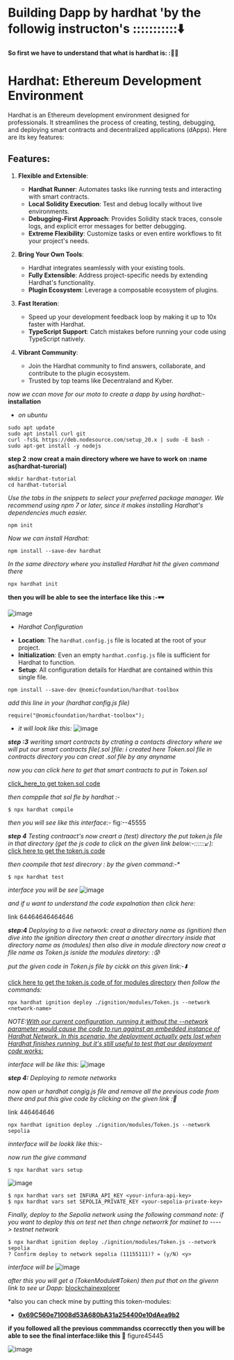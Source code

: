 # Building Dapp by hardhat 'by the followig instructon's :::::::::::⬇️ #

**So first we have to understand that what is hardhat is: :🙇‍♂️**

# Hardhat: Ethereum Development Environment

Hardhat is an Ethereum development environment designed for professionals. It streamlines the process of creating, testing, debugging, and deploying smart contracts and decentralized applications (dApps). Here are its key features:

## Features:

1. **Flexible and Extensible**:
   - **Hardhat Runner**: Automates tasks like running tests and interacting with smart contracts.
   - **Local Solidity Execution**: Test and debug locally without live environments.
   - **Debugging-First Approach**: Provides Solidity stack traces, console logs, and explicit error messages for better debugging.
   - **Extreme Flexibility**: Customize tasks or even entire workflows to fit your project's needs.

2. **Bring Your Own Tools**:
   - Hardhat integrates seamlessly with your existing tools.
   - **Fully Extensible**: Address project-specific needs by extending Hardhat's functionality.
   - **Plugin Ecosystem**: Leverage a composable ecosystem of plugins.

3. **Fast Iteration**:
   - Speed up your development feedback loop by making it up to 10x faster with Hardhat.
   - **TypeScript Support**: Catch mistakes before running your code using TypeScript natively.

4. **Vibrant Community**:
   - Join the Hardhat community to find answers, collaborate, and contribute to the plugin ecosystem.
   - Trusted by top teams like Decentraland and Kyber.

*now we ccan move for our moto to create a dapp by using hardhat:-*
**installation**
 - *on ubuntu*

```
sudo apt update
sudo apt install curl git
curl -fsSL https://deb.nodesource.com/setup_20.x | sudo -E bash -
sudo apt-get install -y nodejs
```


**step 2 :now creat a main directory where we have to work on :name as(hardhat-turorial)**

```
mkdir hardhat-tutorial
cd hardhat-tutorial
```

*Use the tabs in the snippets to select your preferred package manager. We recommend using npm 7 or later, since it makes installing Hardhat's dependencies much easier.*

```
npm init
```

*Now we can install Hardhat:*

```
npm install --save-dev hardhat
```

*In the same directory where you installed Hardhat hit the given command there*
```
npx hardhat init
```

**then you will be able to see the interface like this :-🕶️**


![image](https://github.com/Rjesh2006/hardhat----dapp-s/assets/143868643/9baba51a-dfd6-4fa4-9174-1099e83792a7)


- *Hardhat Configuration*

* **Location**: The `hardhat.config.js` file is located at the root of your project.
* **Initialization**: Even an empty `hardhat.config.js` file is sufficient for Hardhat to function.
* **Setup**: All configuration details for Hardhat are contained within this single file.
```
npm install --save-dev @nomicfoundation/hardhat-toolbox
```
*add this line in your (hardhat config.js file)*
```
require("@nomicfoundation/hardhat-toolbox");
```
- *it will look like this:*
![image](https://github.com/Rjesh2006/hardhat----dapp-s/assets/143868643/26a600fa-d28a-4772-8e39-69ae375b1123)

  

***step :3***
*weriting smart contracts by ctrating a contacts directory where we will put our smart contracts file(.sol )file:*
*i created here Token.sol file in contracts directory you can creat .sol file by any anyname*

*now you can click here to get that smart contracts to put in Token.sol*

[click_here_to get token.sol code](https://github.com/Rjesh2006/hardhat----dapp-s/blob/main/contract's_Token.sol)

*then comppile that sol fle by hardhat :-*
```
$ npx hardhat compile
```
*then you will see like this interface:-*
fig:--45555

***step 4***
*Testing  contraact's*
 *now creart a (test) directory the put token.js file in that directory   (get the js code to click on the given link below:-::::::↙️):*
   [click here to  get the token.js code](https://github.com/Rjesh2006/hardhat----dapp-s/blob/main/test_Token.js)

*then coompile that test direcrory : by the given command:-**
```
$ npx hardhat test
```
*interface you will be see*
![image](https://github.com/Rjesh2006/hardhat----dapp-s/assets/143868643/3870dfca-9b22-4bf0-9ac3-e1e52d6db7cb)


*and if u want to understand the code expalnation then click here:*

link 64464646464646



***step:4***
*Deploying to a live network:*
 *creat a directory name as (ignition) then dive into the ignition directory then creat a another direcrtory inside that directory name as (modules) then also dive in module directory now creat a file name as Token.js isnide the modules diretory: :😰*

*put the given code in Token.js file by cickk on this given link:-⬇️*

[click here to get the token.js code of for modules directory](https://github.com/Rjesh2006/hardhat----dapp-s/blob/main/modules_Token.js)
*then follow the commands:*
```
npx hardhat ignition deploy ./ignition/modules/Token.js --network <network-name>
```

*NOTE:<ins>With our current configuration, running it without the --network parameter would cause the code to run against an embedded instance of Hardhat Network. In this scenario, the deployment actually gets lost when Hardhat finishes running, but it's still useful to test that our deployment code works:<ins>*

*interface will be like this:*
![image](https://github.com/Rjesh2006/hardhat----dapp-s/assets/143868643/7f88a96d-49f7-4b86-baa5-baf3ee3949be)



***step 4:***
*Deploying to remote networks*

 *now open ur hardhat congig.js file and remove all the previous code from there and put this give code by clicking on the given link :🔄*

 link 446464646

```
npx hardhat ignition deploy ./ignition/modules/Token.js --network sepolia

````
*innterface will be lookk like this:-*

*now run the give command*
```
$ npx hardhat vars setup
```

![image](https://github.com/Rjesh2006/hardhat----dapp-s/assets/143868643/169ad0ea-af34-491c-a451-699eef552ae5)

```
$ npx hardhat vars set INFURA_API_KEY <your-infura-api-key>
$ npx hardhat vars set SEPOLIA_PRIVATE_KEY <your-sepolia-private-key>
```

*Finally, deploy to the Sepolia network using the following command*
*note: if you want to deploy this on test net then chnge networrk for maiinet to ----> testnet network*
```
$ npx hardhat ignition deploy ./ignition/modules/Token.js --network sepolia
? Confirm deploy to network sepolia (11155111)? » (y/N) <y>
```
*interface will be*
![image](https://github.com/Rjesh2006/hardhat----dapp-s/assets/143868643/09306f88-1ec0-456e-8bbe-e443ff45f7e9)


*after this you will get a (TokenModule#Token)* *then put that on the givenn link  to see ur Dapp:*
[blockchainexplorer](https://www.blockchain.com/explorer)

*also you can check mine by putting this token-modules:
 - **<ins>0x69C560e71008d53A680bA31a254400e10dAea9b2<ins>**

**if you followed all the previous commmandss ccorrecctly then you will be able to see the final interface:liike this 🥇**
figure45445

![image](https://github.com/Rjesh2006/hardhat----dapp-s/assets/143868643/3cfcff44-ba11-4fdc-bb5d-6e1eeaa09d4d)









